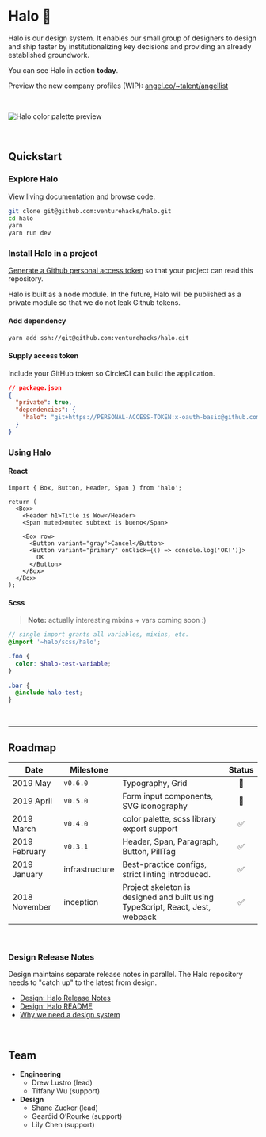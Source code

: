 # Halo :angel:

Halo is our design system. It enables our small group of designers to design and ship faster by institutionalizing key decisions and providing an already established groundwork.

You can see Halo in action **today**.

Preview the new company profiles (WIP): [angel.co/~talent/angellist](https://angel.co/~talent/angellist)

&nbsp;

![Halo color palette preview](https://user-images.githubusercontent.com/194885/54584454-9f899880-49d4-11e9-8238-db144693e0c8.jpg)

&nbsp;

## Quickstart

### Explore Halo

View living documentation and browse code.

```bash
git clone git@github.com:venturehacks/halo.git
cd halo
yarn
yarn run dev
```

### Install Halo in a project

[Generate a Github personal access token](https://github.com/settings/tokens) so that your project can read this repository.

Halo is built as a node module. In the future, Halo will be published as a private module so that we do not leak Github tokens.

#### Add dependency

```bash
yarn add ssh://git@github.com:venturehacks/halo.git
```

#### Supply access token

Include your GitHub token so CircleCI can build the application.

```json
// package.json
{
  "private": true,
  "dependencies": {
    "halo": "git+https://PERSONAL-ACCESS-TOKEN:x-oauth-basic@github.com/venturehacks/halo#stable"
  }
}
```

### Using Halo

#### React

```tsx
import { Box, Button, Header, Span } from 'halo';

return (
  <Box>
    <Header h1>Title is Wow</Header>
    <Span muted>muted subtext is bueno</Span>

    <Box row>
      <Button variant="gray">Cancel</Button>
      <Button variant="primary" onClick={() => console.log('OK!')}>
        OK
      </Button>
    </Box>
  </Box>
);
```

#### Scss

> **Note:** actually interesting mixins + vars coming soon :)

```scss
// single import grants all variables, mixins, etc.
@import '~halo/scss/halo';

.foo {
  color: $halo-test-variable;
}

.bar {
  @include halo-test;
}
```

&nbsp;

---

## Roadmap

| Date          | Milestone      |                                                                               | Status |
| ------------- | -------------- | ----------------------------------------------------------------------------- | :----: |
| 2019 May      | `v0.6.0`       | Typography, Grid                                                              |   🔶   |
| 2019 April    | `v0.5.0`       | Form input components, SVG iconography                                        |   🔶   |
| 2019 March    | `v0.4.0`       | color palette, scss library export support                                    |   ✅   |
| 2019 February | `v0.3.1`       | Header, Span, Paragraph, Button, PillTag                                      |   ✅   |
| 2019 January  | infrastructure | Best-practice configs, strict linting introduced.                             |   ✅   |
| 2018 November | inception      | Project skeleton is designed and built using TypeScript, React, Jest, webpack |   ✅   |

&nbsp;

### Design Release Notes

Design maintains separate release notes in parallel. The Halo repository needs to "catch up" to the latest from design.

- [Design: Halo Release Notes](https://venturehacks.quip.com/zb36AxAbZnBi/Halo-Design-Release-Notes)
- [Design: Halo README](https://venturehacks.quip.com/zb36AxAbZnBi/Halo-Design-Release-Notes)
- [Why we need a design system](https://venturehacks.quip.com/brjDAYTIUyqO/A-design-system-for-AngelList)

&nbsp;

## Team

- **Engineering**
  - Drew Lustro (lead)
  - Tiffany Wu (support)
- **Design**
  - Shane Zucker (lead)
  - Gearóid O’Rourke (support)
  - Lily Chen (support)
